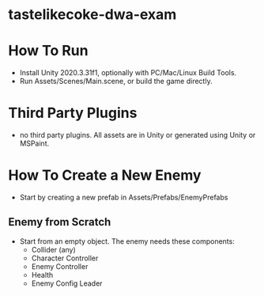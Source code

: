 # tastelikecoke-dwa-exam

# How To Run
- Install Unity 2020.3.31f1, optionally with PC/Mac/Linux Build Tools.
- Run Assets/Scenes/Main.scene, or build the game directly.

# Third Party Plugins
- no third party plugins.  All assets are in Unity or generated using Unity or MSPaint.

# How To Create a New Enemy
- Start by creating a new prefab in Assets/Prefabs/EnemyPrefabs

## Enemy from Scratch
- Start from an empty object. The enemy needs these components:
  - Collider (any)
  - Character Controller
  - Enemy Controller
  - Health
  - Enemy Config Leader